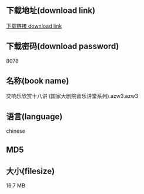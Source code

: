 ## 下载地址(download link)
[下载链接 download link](https://tutu365.netlify.app/?s=%E4%BA%A4%E5%93%8D%E4%B9%90%E6%AC%A3%E8%B5%8F%E5%8D%81%E5%85%AB%E8%AE%B2+%28%E5%9B%BD%E5%AE%B6%E5%A4%A7%E5%89%A7%E9%99%A2%E9%9F%B3%E4%B9%90%E8%AE%B2%E5%A0%82%E7%B3%BB%E5%88%97%29.azw3)

## 下载密码(download password)
8078

## 名称(book name)
交响乐欣赏十八讲 (国家大剧院音乐讲堂系列).azw3.azw3

## 语言(language)
chinese

## MD5


## 大小(filesize)
16.7 MB
